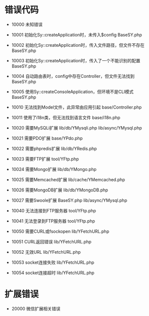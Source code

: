 # 错误代码

* 10000 未知错误

* 10001 初始化Sy::createApplication时，未传入$config BaseSY.php

* 10002 初始化Sy::createApplication时，传入文件路径，但文件不存在 BaseSY.php

* 10003 初始化Sy::createApplication时，传入了一个不能识别的配置 BaseSY.php

* 10004 自动路由表时，config中存在Controller，但文件无法找到 BaseSY.php

* 10005 使用Sy::createConsoleApplication，但环境不是CLI模式 BaseSY.php

* 10010 无法找到Model文件，此异常由应用引起 base/Controller.php

* 10011 使用了i18n类，但无法找到语言文件 base/i18n.php

* 10020 需要MySQLi扩展 lib/db/YMysqli.php lib/async/YMysql.php

* 10021 需要PDO扩展 base/YPdo.php

* 10022 需要phpredis扩展 lib/db/YRedis.php

* 10023 需要FTP扩展 tool/YFtp.php

* 10024 需要Mongo扩展 lib/db/YMongo.php

* 10025 需要Memcached扩展 lib/cache/YMemcached.php

* 10026 需要MongoDB扩展 lib/db/YMongoDB.php

* 10027 需要Swoole扩展 BaseSY.php lib/async/YMysql.php

* 10040 无法连接到FTP服务器 tool/YFtp.php

* 10041 无法登录到FTP服务器 tool/YFtp.php

* 10050 需要CURL或fsockopen lib/YFetchURL.php

* 10051 CURL返回错误 lib/YFetchURL.php

* 10052 无效URL lib/YFetchURL.php

* 10053 socket连接失败 lib/YFetchURL.php

* 10054 socket连接超时 lib/YFetchURL.php

# 扩展错误

* 20000 微信扩展相关错误